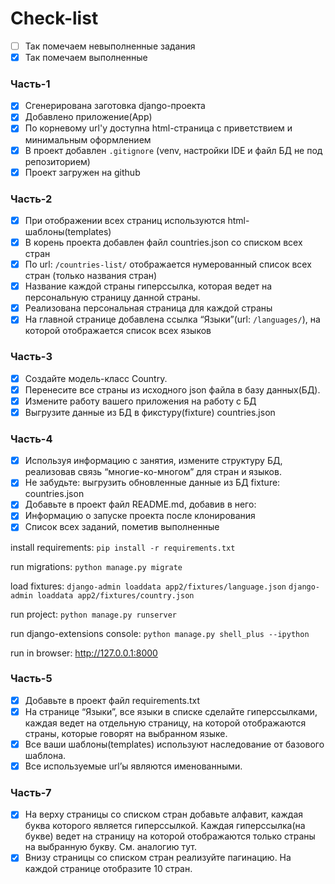 # Check-list
- [ ] Так помечаем невыполненные задания
- [x] Так помечаем выполненные

### Часть-1
- [x] Сгенерирована заготовка django-проекта
- [x] Добавлено приложение(App)
- [x] По корневому url'у доступна html-страница с приветствием и минимальным оформлением
- [x] В проект добавлен `.gitignore` (venv, настройки IDE и файл БД не под репозиторием)
- [x] Проект загружен на github

### Часть-2
- [x] При отображении всех страниц используются html-шаблоны(templates)
- [x] В корень проекта добавлен файл countries.json со списком всех стран
- [x] По url: `/countries-list/` отображается нумерованный список всех стран (только названия стран)
- [x] Название каждой страны гиперссылка, которая ведет на персональную страницу данной страны.
- [x] Реализована персональная страница для каждой страны
- [x] На главной странице добавлена ссылка “Языки”(url: `/languages/`), на которой отображается список всех языков

### Часть-3
- [x] Создайте модель-класс Country.
- [x] Перенесите все страны из исходного json файла в базу данных(БД).
- [x] Измените работу вашего приложения на работу с БД
- [x] Выгрузите данные из БД в фикстуру(fixture) countries.json

### Часть-4

- [x] Используя информацию с занятия, измените структуру БД, реализовав связь “многие-ко-многом” для стран и языков.
- [x] Не забудьте: выгрузить обновленные данные из БД fixture: countries.json
- [x] Добавьте в проект файл README.md, добавив в него:
- [x] Информацию о запуске проекта после клонирования
- [x] Список всех заданий, пометив выполненные

install requirements: 
`pip install -r requirements.txt`

run migrations:
`python manage.py migrate`

load fixtures:
`django-admin loaddata app2/fixtures/language.json`
`django-admin loaddata app2/fixtures/country.json`

run project:
`python manage.py runserver`

run django-extensions console: 
`python manage.py shell_plus --ipython`

run in browser:
http://127.0.0.1:8000

### Часть-5

- [x] Добавьте в проект файл requirements.txt
- [x] На странице “Языки”, все языки в списке сделайте гиперссылками, каждая ведет на отдельную страницу, на которой отображаются страны, которые говорят на выбранном языке.
- [x] Все ваши шаблоны(templates) используют наследование от базового шаблона.
- [x] Все используемые url’ы являются именованными.

### Часть-7

- [x] На верху страницы со списком стран добавьте алфавит, каждая буква которого является гиперссылкой. Каждая гиперссылка(на букве) ведет на страницу на которой отображаются только страны на выбранную букву. См. аналогию тут.
- [x] Внизу страницы со списком стран реализуйте пагинацию. На каждой странице отобразите 10 стран.
